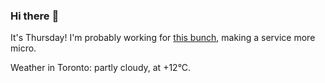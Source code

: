 ### Hi there :wave:

It's Thursday! I'm probably working for [this bunch](https://github.com/kohofinancial), making a service more micro.

Weather in Toronto: partly cloudy, at +12°C.
